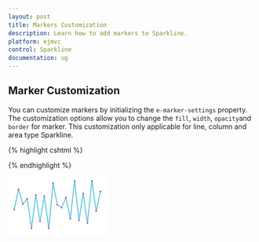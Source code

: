 ```yaml
---
layout: post
title: Markers Customization
description: Learn how to add markers to Sparkline.
platform: ejmvc
control: Sparkline
documentation: ug
---
```


## Marker Customization

You can customize markers by initializing the `e-marker-settings` property. The customization options allow you to change the `fill`, `width`, `opacity`and `border` for marker. This customization only applicable for line, column and area type Sparkline.

{% highlight cshtml %}

 <ej-spark-line id="sparkline" >                   
 <e-marker-settings color="#ff14ae" visible="true">
 <e-border width="1" ></e-border>
 </e-marker-settings>
 </ej-spark-line>

{% endhighlight %}

![](Marker-Customization_images/Marker-Customization_img1.png)
